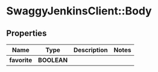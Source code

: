 # SwaggyJenkinsClient::Body

## Properties
Name | Type | Description | Notes
------------ | ------------- | ------------- | -------------
**favorite** | **BOOLEAN** |  | 



